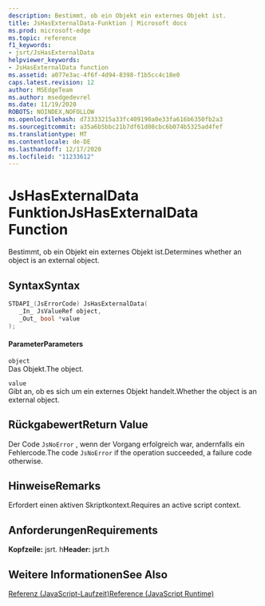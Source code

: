 ```yaml
---
description: Bestimmt, ob ein Objekt ein externes Objekt ist.
title: JsHasExternalData-Funktion | Microsoft docs
ms.prod: microsoft-edge
ms.topic: reference
f1_keywords:
- jsrt/JsHasExternalData
helpviewer_keywords:
- JsHasExternalData function
ms.assetid: a077e3ac-4f6f-4d94-8398-f1b5cc4c18e0
caps.latest.revision: 12
author: MSEdgeTeam
ms.author: msedgedevrel
ms.date: 11/19/2020
ROBOTS: NOINDEX,NOFOLLOW
ms.openlocfilehash: d73333215a33fc409190a0e33fa616b6350fb2a3
ms.sourcegitcommit: a35a6b5bbc21b7df61d08cbc6b074b5325ad4fef
ms.translationtype: MT
ms.contentlocale: de-DE
ms.lasthandoff: 12/17/2020
ms.locfileid: "11233612"
---
```

# <span data-ttu-id="6432d-103">JsHasExternalData Funktion</span><span class="sxs-lookup"><span data-stu-id="6432d-103">JsHasExternalData Function</span></span>

<span data-ttu-id="6432d-104">Bestimmt, ob ein Objekt ein externes Objekt ist.</span><span class="sxs-lookup"><span data-stu-id="6432d-104">Determines whether an object is an external object.</span></span>  
  
## <span data-ttu-id="6432d-105">Syntax</span><span class="sxs-lookup"><span data-stu-id="6432d-105">Syntax</span></span>  
  
```cpp  
STDAPI_(JsErrorCode) JsHasExternalData(  
   _In_ JsValueRef object,  
   _Out_ bool *value  
);  
```  
  
#### <span data-ttu-id="6432d-106">Parameter</span><span class="sxs-lookup"><span data-stu-id="6432d-106">Parameters</span></span>  
 `object`  
 <span data-ttu-id="6432d-107">Das Objekt.</span><span class="sxs-lookup"><span data-stu-id="6432d-107">The object.</span></span>  
  
 `value`  
 <span data-ttu-id="6432d-108">Gibt an, ob es sich um ein externes Objekt handelt.</span><span class="sxs-lookup"><span data-stu-id="6432d-108">Whether the object is an external object.</span></span>  
  
## <span data-ttu-id="6432d-109">Rückgabewert</span><span class="sxs-lookup"><span data-stu-id="6432d-109">Return Value</span></span>  
 <span data-ttu-id="6432d-110">Der Code `JsNoError` , wenn der Vorgang erfolgreich war, andernfalls ein Fehlercode.</span><span class="sxs-lookup"><span data-stu-id="6432d-110">The code `JsNoError` if the operation succeeded, a failure code otherwise.</span></span>  
  
## <span data-ttu-id="6432d-111">Hinweise</span><span class="sxs-lookup"><span data-stu-id="6432d-111">Remarks</span></span>  
 <span data-ttu-id="6432d-112">Erfordert einen aktiven Skriptkontext.</span><span class="sxs-lookup"><span data-stu-id="6432d-112">Requires an active script context.</span></span>  
  
## <span data-ttu-id="6432d-113">Anforderungen</span><span class="sxs-lookup"><span data-stu-id="6432d-113">Requirements</span></span>  
 <span data-ttu-id="6432d-114">**Kopfzeile:** jsrt. h</span><span class="sxs-lookup"><span data-stu-id="6432d-114">**Header:** jsrt.h</span></span>  
  
## <span data-ttu-id="6432d-115">Weitere Informationen</span><span class="sxs-lookup"><span data-stu-id="6432d-115">See Also</span></span>  
 [<span data-ttu-id="6432d-116">Referenz (JavaScript-Laufzeit)</span><span class="sxs-lookup"><span data-stu-id="6432d-116">Reference (JavaScript Runtime)</span></span>](../chakra-hosting/reference-javascript-runtime.md)

